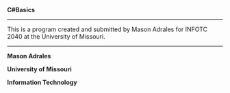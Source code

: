 **C#Basics**
***

This is a program created and submitted by Mason Adrales for INFOTC 2040 at the University of Missouri.

***

**Mason Adrales**

**University of Missouri**

**Information Technology**
